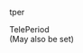<span style='color:var(--vscode-symbolIcon-methodForeground);'>tper</span>  

TelePeriod  
(May also be set)
